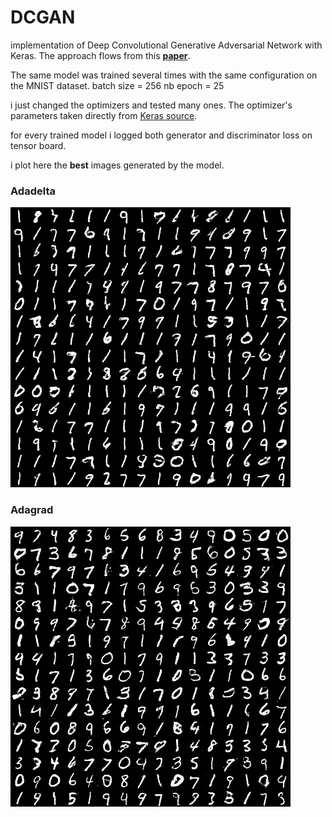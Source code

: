# DCGAN
implementation of Deep Convolutional Generative Adversarial Network with Keras.
The approach flows from this [**paper**](https://arxiv.org/pdf/1511.06434.pdf).


The same model was trained several times with the same configuration on the MNIST dataset.
batch size = 256
nb epoch = 25 

i just changed the optimizers and tested many ones.
The optimizer's parameters taken directly from [Keras source](https://keras.io/optimizers/).

for every trained model i logged both generator and discriminator loss on tensor board.


i plot here the **best** images generated by the model.

### Adadelta
![adadelta](./images/adadelta_generated_image.png)

### Adagrad
![adagrad](images/adagrad_generated_image.png)


